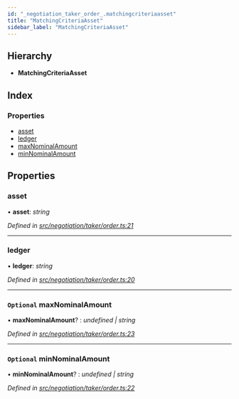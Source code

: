 ```yaml
---
id: "_negotiation_taker_order_.matchingcriteriaasset"
title: "MatchingCriteriaAsset"
sidebar_label: "MatchingCriteriaAsset"
---
```


## Hierarchy

* **MatchingCriteriaAsset**

## Index

### Properties

* [asset](_negotiation_taker_order_.matchingcriteriaasset.md#asset)
* [ledger](_negotiation_taker_order_.matchingcriteriaasset.md#ledger)
* [maxNominalAmount](_negotiation_taker_order_.matchingcriteriaasset.md#optional-maxnominalamount)
* [minNominalAmount](_negotiation_taker_order_.matchingcriteriaasset.md#optional-minnominalamount)

## Properties

###  asset

• **asset**: *string*

*Defined in [src/negotiation/taker/order.ts:21](https://github.com/comit-network/comit-js-sdk/blob/cef77e4/src/negotiation/taker/order.ts#L21)*

___

###  ledger

• **ledger**: *string*

*Defined in [src/negotiation/taker/order.ts:20](https://github.com/comit-network/comit-js-sdk/blob/cef77e4/src/negotiation/taker/order.ts#L20)*

___

### `Optional` maxNominalAmount

• **maxNominalAmount**? : *undefined | string*

*Defined in [src/negotiation/taker/order.ts:23](https://github.com/comit-network/comit-js-sdk/blob/cef77e4/src/negotiation/taker/order.ts#L23)*

___

### `Optional` minNominalAmount

• **minNominalAmount**? : *undefined | string*

*Defined in [src/negotiation/taker/order.ts:22](https://github.com/comit-network/comit-js-sdk/blob/cef77e4/src/negotiation/taker/order.ts#L22)*
